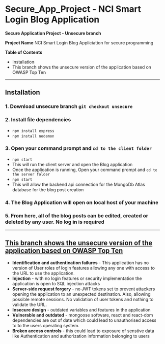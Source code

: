 # Secure_App_Project - NCI Smart Login Blog Application 
**Secure Application Project - Unsecure branch**

**Project Name**
NCI Smart Login Blog Appliciation for secure  programming 

**Table of Contents**

- Installation
- This branch shows the unsecure version of the application based on OWASP Top Ten
---

## Installation
### 1. Download unsecure branch `git checkout unsecure`
### 2. Install file dependencies 
-  `npm install express`
- `npm install nodemon`
### 3. Open your command prompt and `cd to the client folder`
- `npm start`
- This will run the client server and open the Blog application 
- Once the application is running, Open your command prompt and `cd to the server folder`
- `npm start`
- This will allow the backend api connection for the MongoDb Atlas database for the blog post creation 
### 4. The Blog Application will open on local host of your machine
### 5. From here, all of the blog posts can be edited, created or deleted by any user. No log in is required

---
## [This branch shows the unsecure version of the application based on OWASP Top Ten](https://owasp.org/www-project-top-ten/)
-   **Identification and authentication failures** - This application has no version of User roles of login features allowing any one with access to the URL to use the application.
- **Injection** - with no login features or security implementation the application is open to SQL injection attacks
- **Server-side request forgery** - no JWT tokens set to prevent attackers opening the application to an unexpected destination. Also, allowing possible remote sessions. No validation of user tokens and nothing to validate the URL.
- **Insecure design** -  outdated variables and features in the application 
- **Vulnerable and outdated** - mongoose software, react and react-dom dependencies are out of date which could lead to unauthorised access to to the users operating system. 
- **Broken access controls** - this could lead to exposure of senstive data like Authentication and authorization information belonging to users
